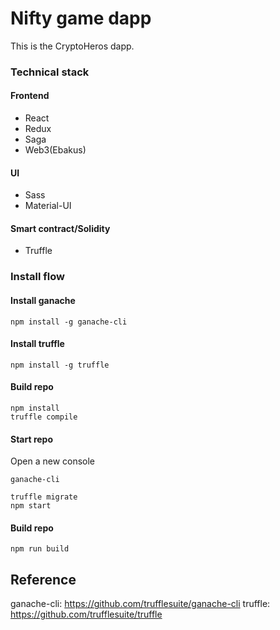 # Nifty game dapp

This is the CryptoHeros dapp.

### Technical stack

#### Frontend
- React
- Redux
- Saga
- Web3(Ebakus)

#### UI
- Sass
- Material-UI

#### Smart contract/Solidity
- Truffle

### Install flow

#### Install ganache

```
npm install -g ganache-cli
```

#### Install truffle

```
npm install -g truffle
```

#### Build repo

```
npm install
truffle compile
```

#### Start repo

Open a new console
```
ganache-cli
```

```
truffle migrate
npm start
```

#### Build repo

```
npm run build
```

## Reference
ganache-cli: https://github.com/trufflesuite/ganache-cli
truffle: https://github.com/trufflesuite/truffle
